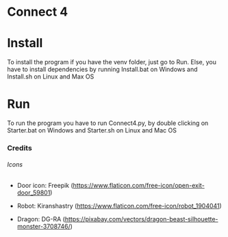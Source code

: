 # Connect 4

# Install
To install the program if you have the venv folder, just go to Run. Else, you have to install dependencies by running Install.bat on Windows and Install.sh on Linux and Max OS

# Run
To run the program you have to run Connect4.py, by double clicking on Starter.bat on Windows and Starter.sh on Linux and Mac OS

### Credits

###### Icons

- Door icon: Freepik (https://www.flaticon.com/free-icon/open-exit-door_59801)

- Robot: Kiranshastry (https://www.flaticon.com/free-icon/robot_1904041)
- Dragon: DG-RA (https://pixabay.com/vectors/dragon-beast-silhouette-monster-3708746/)
